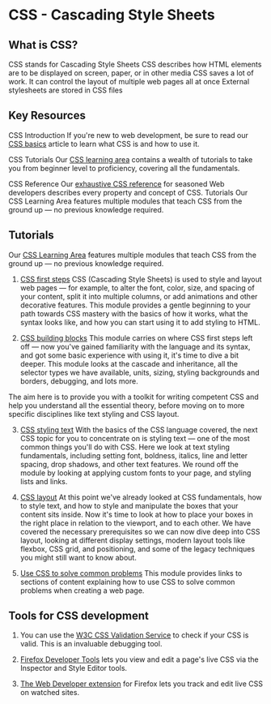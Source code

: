# CSS - Cascading Style Sheets

## What is CSS?

CSS stands for Cascading Style Sheets
CSS describes how HTML elements are to be displayed on screen, paper, or in other media
CSS saves a lot of work. It can control the layout of multiple web pages all at once
External stylesheets are stored in CSS files

## Key Resources

CSS Introduction
If you're new to web development, be sure to read our [CSS basics](https://developer.mozilla.org/en-US/docs/Learn/Getting_started_with_the_web/CSS_basics) article to learn what CSS is and how to use it.

CSS Tutorials
Our [CSS learning area](https://developer.mozilla.org/en-US/docs/Learn/CSS) contains a wealth of tutorials to take you from beginner level to proficiency, covering all the fundamentals.

CSS Reference
Our [exhaustive CSS reference](https://developer.mozilla.org/en-US/docs/Web/CSS/Reference) for seasoned Web developers describes every property and concept of CSS.
Tutorials
Our CSS Learning Area features multiple modules that teach CSS from the ground up — no previous knowledge required.

## Tutorials

Our [CSS Learning Area](https://developer.mozilla.org/en-US/docs/Learn/CSS) features multiple modules that teach CSS from the ground up — no previous knowledge required.

1. [CSS first steps](https://developer.mozilla.org/en-US/docs/Learn/CSS/First_steps)
   CSS (Cascading Style Sheets) is used to style and layout web pages — for example, to alter the font, color, size, and spacing of your content, split it into multiple columns, or add animations and other decorative features. This module provides a gentle beginning to your path towards CSS mastery with the basics of how it works, what the syntax looks like, and how you can start using it to add styling to HTML.

2. [CSS building blocks](https://developer.mozilla.org/en-US/docs/Learn/CSS/Building_blocks)
   This module carries on where CSS first steps left off — now you've gained familiarity with the language and its syntax, and got some basic experience with using it, it's time to dive a bit deeper. This module looks at the cascade and inheritance, all the selector types we have available, units, sizing, styling backgrounds and borders, debugging, and lots more.

The aim here is to provide you with a toolkit for writing competent CSS and help you understand all the essential theory, before moving on to more specific disciplines like text styling and CSS layout.

3. [CSS styling text](https://developer.mozilla.org/en-US/docs/Learn/CSS/Styling_text)
   With the basics of the CSS language covered, the next CSS topic for you to concentrate on is styling text — one of the most common things you'll do with CSS. Here we look at text styling fundamentals, including setting font, boldness, italics, line and letter spacing, drop shadows, and other text features. We round off the module by looking at applying custom fonts to your page, and styling lists and links.

4. [CSS layout](https://developer.mozilla.org/en-US/docs/Learn/CSS/CSS_layout)
   At this point we've already looked at CSS fundamentals, how to style text, and how to style and manipulate the boxes that your content sits inside. Now it's time to look at how to place your boxes in the right place in relation to the viewport, and to each other. We have covered the necessary prerequisites so we can now dive deep into CSS layout, looking at different display settings, modern layout tools like flexbox, CSS grid, and positioning, and some of the legacy techniques you might still want to know about.

5. [Use CSS to solve common problems](https://developer.mozilla.org/en-US/docs/Learn/CSS/Howto)
   This module provides links to sections of content explaining how to use CSS to solve common problems when creating a web page.

## Tools for CSS development

1. You can use the [W3C CSS Validation Service](https://jigsaw.w3.org/css-validator/) to check if your CSS is valid. This is an invaluable debugging tool.

2. [Firefox Developer Tools](https://firefox-source-docs.mozilla.org/devtools-user/index.html) lets you view and edit a page's live CSS via the Inspector and Style Editor tools.

3. [The Web Developer extension](https://addons.mozilla.org/en-US/firefox/addon/web-developer/) for Firefox lets you track and edit live CSS on watched sites.
